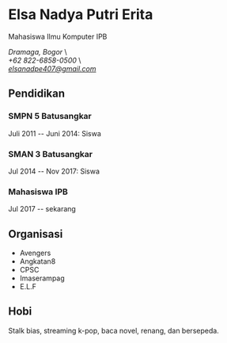 # **Elsa Nadya Putri Erita**

Mahasiswa Ilmu Komputer IPB

*Dramaga, Bogor* \            
*+62 822-6858-0500* \                
*elsanadpe407@gmail.com*

## **Pendidikan**

### **SMPN 5 Batusangkar**

Juli 2011 -- Juni 2014: Siswa

### **SMAN 3 Batusangkar**

Jul 2014 -- Nov 2017: Siswa

### **Mahasiswa IPB**

Jul 2017 -- sekarang  

## **Organisasi**

  - Avengers
  - Angkatan8
  - CPSC
  - Imaserampag
  - E.L.F

## **Hobi**
Stalk bias, streaming k-pop, baca novel, renang, dan bersepeda.
